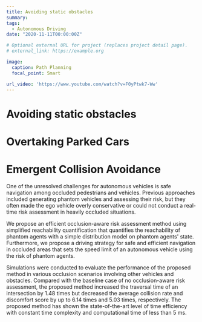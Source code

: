 ```yaml
---
title: Avoiding static obstacles
summary: 
tags:
  - Autonomous Driving
date: "2020-11-11T00:00:00Z"

# Optional external URL for project (replaces project detail page).
# external_link: https://example.org

image:
  caption: Path Planning
  focal_point: Smart

url_video: 'https://www.youtube.com/watch?v=F0yPtwk7-Ww'
---
```

# Avoiding static obstacles
# Overtaking Parked Cars
# Emergent Collision Avoidance
One of the unresolved challenges for autonomous vehicles is safe navigation among occluded pedestrians and vehicles. Previous approaches included generating phantom vehicles and assessing their risk, but they often made the ego vehicle overly conservative or could not conduct a real-time risk assessment in heavily occluded situations. 

We propose an efficient occlusion-aware risk assessment method using simplified reachability quantification that quantifies the reachability of phantom agents with a simple distribution model on phantom agents' state. Furthermore, we propose a driving strategy for safe and efficient navigation in occluded areas that sets the speed limit of an autonomous vehicle using the risk of phantom agents. 

Simulations were conducted to evaluate the performance of the proposed method in various occlusion scenarios involving other vehicles and obstacles. Compared with the baseline case of no occlusion-aware risk assessment, the proposed method increased the traversal time of an intersection by 1.48 times but decreased the average collision rate and discomfort score by up to 6.14 times and 5.03 times, respectively. The proposed method has shown the state-of-the-art level of time efficiency with constant time complexity and computational time of less than 5 ms.